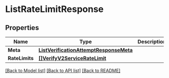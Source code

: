# ListRateLimitResponse

## Properties
Name | Type | Description | Notes
------------ | ------------- | ------------- | -------------
**Meta** | [**ListVerificationAttemptResponseMeta**](ListVerificationAttemptResponse_meta.md) |  |[optional] 
**RateLimits** | [**[]VerifyV2ServiceRateLimit**](verify.v2.service.rate_limit.md) |  |[optional] 

[[Back to Model list]](../README.md#documentation-for-models) [[Back to API list]](../README.md#documentation-for-api-endpoints) [[Back to README]](../README.md)


